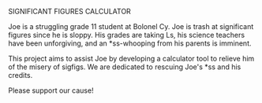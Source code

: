 SIGNIFICANT FIGURES CALCULATOR

Joe is a struggling grade 11 student at Bolonel Cy.
Joe is trash at significant figures since he is sloppy.
His grades are taking Ls, his science teachers have been unforgiving, and an *ss-whooping from his parents is imminent.

This project aims to assist Joe by developing a calculator tool to relieve him of the misery of sigfigs.
We are dedicated to rescuing Joe's *ss and his credits.

Please support our cause!
